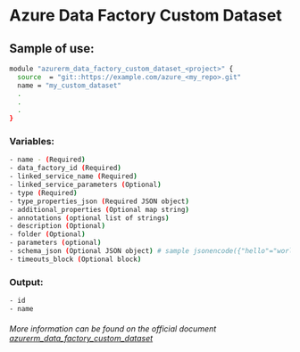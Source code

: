 # Azure Data Factory Custom Dataset

## Sample of use:

```bash
module "azurerm_data_factory_custom_dataset_<project>" {
  source  = "git::https://example.com/azure_<my_repo>.git"
  name = "my_custom_dataset"
  .
  .
  .
}
```

### Variables:

```bash
- name - (Required)
- data_factory_id (Required)
- linked_service_name (Required)
- linked_service_parameters (Optional)
- type (Required)
- type_properties_json (Required JSON object)
- additional_properties (Optional map string)
- annotations (optional list of strings)
- description (Optional)
- folder (Optional)
- parameters (optional)
- schema_json (Optional JSON object) # sample jsonencode({"hello"="world"})
- timeouts_block (Optional block)
```

### Output:

```bash
- id
- name
```

###### More information can be found on the official document [azurerm_data_factory_custom_dataset](https://registry.terraform.io/providers/hashicorp/azurerm/latest/docs/resources/data_factory_custom_dataset)